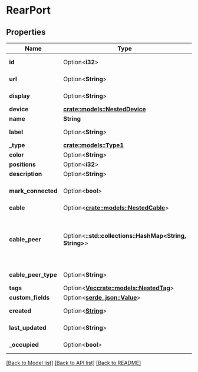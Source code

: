 # RearPort

## Properties

Name | Type | Description | Notes
------------ | ------------- | ------------- | -------------
**id** | Option<**i32**> |  | [optional][readonly]
**url** | Option<**String**> |  | [optional][readonly]
**display** | Option<**String**> |  | [optional][readonly]
**device** | [**crate::models::NestedDevice**](NestedDevice.md) |  | 
**name** | **String** |  | 
**label** | Option<**String**> | Physical label | [optional]
**_type** | [**crate::models::Type1**](Type_1.md) |  | 
**color** | Option<**String**> |  | [optional]
**positions** | Option<**i32**> |  | [optional]
**description** | Option<**String**> |  | [optional]
**mark_connected** | Option<**bool**> | Treat as if a cable is connected | [optional]
**cable** | Option<[**crate::models::NestedCable**](NestedCable.md)> |  | [optional]
**cable_peer** | Option<**::std::collections::HashMap<String, String>**> |  Return the appropriate serializer for the cable termination model.  | [optional][readonly]
**cable_peer_type** | Option<**String**> |  | [optional][readonly]
**tags** | Option<[**Vec<crate::models::NestedTag>**](NestedTag.md)> |  | [optional]
**custom_fields** | Option<[**serde_json::Value**](.md)> |  | [optional]
**created** | Option<[**String**](string.md)> |  | [optional][readonly]
**last_updated** | Option<**String**> |  | [optional][readonly]
**_occupied** | Option<**bool**> |  | [optional][readonly]

[[Back to Model list]](../README.md#documentation-for-models) [[Back to API list]](../README.md#documentation-for-api-endpoints) [[Back to README]](../README.md)


